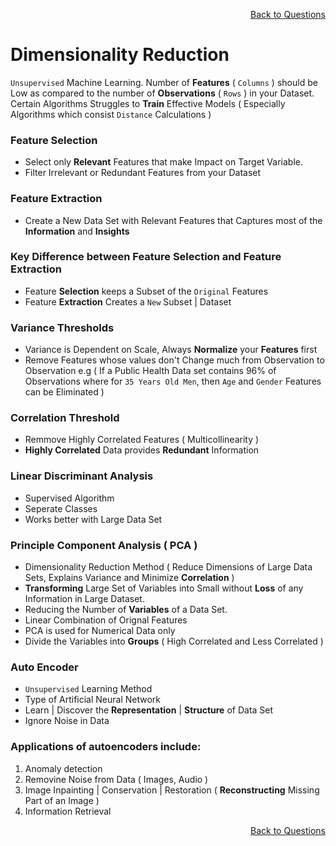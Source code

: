 <p align='right'><a align="right" href="https://github.com/KIRANKUMAR7296/Library/blob/main/Interview.md">Back to Questions</a></p>

# Dimensionality Reduction

`Unsupervised` Machine Learning. 
Number of **Features** ( `Columns` ) should be Low as compared to the number of **Observations** ( `Rows` ) in your Dataset. 
Certain Algorithms Struggles to **Train** Effective Models ( Especially Algorithms which consist `Distance` Calculations )

### Feature Selection

- Select only **Relevant** Features that make Impact on Target Variable.
- Filter Irrelevant or Redundant Features from your Dataset

### Feature Extraction
- Create a New Data Set with Relevant Features that Captures most of the **Information** and **Insights** 

### Key Difference between Feature Selection and Feature Extraction
- Feature **Selection** keeps a Subset of the `Original` Features 
- Feature **Extraction** Creates a `New` Subset | Dataset

### Variance Thresholds
- Variance is Dependent on Scale, Always **Normalize** your **Features** first
- Remove Features whose values don't Change much from Observation to Observation 
e.g ( If a Public Health Data set contains 96% of Observations where for `35 Years Old Men`, then `Age` and `Gender` Features can be Eliminated )

### Correlation Threshold
- Remmove Highly Correlated Features ( Multicollinearity )
- **Highly Correlated** Data provides **Redundant** Information

### Linear Discriminant Analysis 
- Supervised Algorithm
- Seperate Classes
- Works better with Large Data Set

### Principle Component Analysis ( PCA )
- Dimensionality Reduction Method ( Reduce Dimensions of Large Data Sets, Explains Variance and Minimize **Correlation** )
- **Transforming** Large Set of Variables into Small without **Loss** of any Information in Large Dataset.
- Reducing the Number of **Variables** of a Data Set.
- Linear Combination of Orignal Features 
- PCA is used for Numerical Data only
- Divide the Variables into **Groups** ( High Correlated and Less Correlated ) 

### Auto Encoder
- `Unsupervised` Learning Method
- Type of Artificial Neural Network
- Learn | Discover the **Representation** | **Structure** of Data Set
- Ignore Noise in Data 

### Applications of autoencoders include:

1. Anomaly detection
2. Removine Noise from Data ( Images, Audio )
3. Image Inpainting | Conservation | Restoration ( **Reconstructing** Missing Part of an Image )
4. Information Retrieval

<p align='right'><a align="right" href="https://github.com/KIRANKUMAR7296/Library/blob/main/Interview.md">Back to Questions</a></p>
